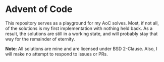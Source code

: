 # Advent of Code

This repository serves as a playground for my AoC solves. Most, if not all, of
the solutions is my first implementation with nothing held back. As a result,
the solutions are still in a working state, and will probably stay that way for
the remainder of eternity.

**Note**: All solutions are mine and are licensed under BSD 2-Clause. Also,
I will make no attempt to respond to issues or PRs.
